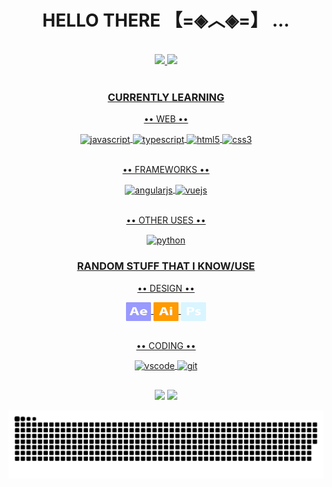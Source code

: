 <div align="center">
  <h1>HELLO THERE 【=◈︿◈=】 ...</h1>
</div>

<br>

<div align="center">
  <a href="https://github.com/SuperNov4DZN"/>
  <img height="180em" src="https://github-readme-stats.vercel.app/api?username=SuperNov4DZN&show_icons=true&theme=dracula&include_all_commits=true&count_private=true&hide_rank=true&custom_title=My GitHub Stats (No silly ranks :P)"/>
  <img height="180em" src="https://github-readme-stats.vercel.app/api/top-langs/?username=SuperNov4DZN&layout=compact&langs_count=7&theme=dracula&custom_title=Languages Im using the most (ATM)"/>
</div>

<br>

<div align="center">
  <h3>CURRENTLY LEARNING</h3>
</div>

<div align="center" style="display: inline_block">
  <p>•• WEB ••</p>
  <img align="center" alt="javascript" height="30" width="40" src="https://cdn.jsdelivr.net/gh/devicons/devicon/icons/javascript/javascript-plain.svg">
  <img align="center" alt="typescript" height="30" width="40" src="https://cdn.jsdelivr.net/gh/devicons/devicon/icons/typescript/typescript-plain.svg">
  <img align="center" alt="html5" height="30" width="40" src="https://cdn.jsdelivr.net/gh/devicons/devicon/icons/html5/html5-plain.svg">
  <img align="center" alt="css3" height="30" width="40" src="https://cdn.jsdelivr.net/gh/devicons/devicon/icons/css3/css3-plain.svg">
<!--   <img align="center" alt="sass" height="30" width="40" src="https://cdn.jsdelivr.net/gh/devicons/devicon/icons/sass/sass-original.svg"> -->
</div>

<br>

<div align="center" style="display: inline_block">
  <p>•• FRAMEWORKS ••</p>
  <img align="center" alt="angularjs" height="30" width="40" src="https://cdn.jsdelivr.net/gh/devicons/devicon/icons/angularjs/angularjs-plain.svg">
  <img align="center" alt="vuejs" height="30" width="40" src="https://cdn.jsdelivr.net/gh/devicons/devicon/icons/vuejs/vuejs-original.svg">
</div>

<br>

<div align="center" style="display: inline_block">
  <p>•• OTHER USES ••</p>
  <img align="center" alt="python" height="30" width="40" src="https://cdn.jsdelivr.net/gh/devicons/devicon/icons/python/python-original.svg" >
</div>

<div align="center">
  <h3>RANDOM STUFF THAT I KNOW/USE</h3>
</div>

<div align="center" style="display: inline_block">
  <p>•• DESIGN ••</p>
  <img align="center" alt="ae" height="30" width="40" src="https://raw.githubusercontent.com/SuperNov4DZN/svgHosting/main/aftereffects-plain.svg">
  <img align="center" alt="ai" height="30" width="40" src="https://raw.githubusercontent.com/SuperNov4DZN/svgHosting/main/illustrator-plain.svg">
  <img align="center" alt="ps" height="30" width="40" src="https://raw.githubusercontent.com/SuperNov4DZN/svgHosting/main/photoshop-plain.svg">
</div>

<br>

<div align="center" style="display: inline_block">
  <p>•• CODING ••</p>
  <img align="center" alt="vscode" height="30" width="40" src="https://cdn.jsdelivr.net/gh/devicons/devicon/icons/vscode/vscode-original.svg">
  <img align="center" alt="git" height="30" width="40" src="https://cdn.jsdelivr.net/gh/devicons/devicon/icons/git/git-plain.svg">
</div>

##

<div align="center"> 
  <a href="https://www.youtube.com/c/SuperNov4Gamer/videos" target="_blank"><img src="https://img.shields.io/badge/YouTube-FF0000?style=for-the-badge&logo=youtube&logoColor=white" target="_blank"></a>
 	<a href="https://www.twitch.tv/ptw_super" target="_blank"><img src="https://img.shields.io/badge/Twitch-9146FF?style=for-the-badge&logo=twitch&logoColor=white" target="_blank"></a>
<!--   <a href="https://www.linkedin.com/in/aldimar-junior/" target="_blank"><img src="https://img.shields.io/badge/-LinkedIn-%230077B5?style=for-the-badge&logo=linkedin&logoColor=white" target="_blank"></a>  -->
 
  ![Snake animation](https://github.com/SuperNov4DZN/SuperNov4DZN/blob/output/github-contribution-grid-snake.svg)
 
</div>

<!--
**SuperNov4DZN/SuperNov4DZN** is a ✨ _special_ ✨ repository because its `README.md` (this file) appears on your GitHub profile.

Here are some ideas to get you started:

- 🔭 I’m currently working on ...
- 🌱 I’m currently learning ...
- 👯 I’m looking to collaborate on ...
- 🤔 I’m looking for help with ...
- 💬 Ask me about ...
- 📫 How to reach me: ...
- 😄 Pronouns: ...
- ⚡ Fun fact: ...
-->
